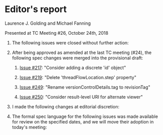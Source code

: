 # Editor's report

Laurence J. Golding and Michael Fanning

Presented at TC Meeting #26, October 24th, 2018

1. The following issues were closed without further action:


1. After being approved as amended at the last TC meeting (#24), the following spec changes were merged into the provisional draft:

    1. [Issue #217](https://github.com/oasis-tcs/sarif-spec/issues/217): "Consider adding a discrete 'id' object"

    1. [Issue #219](https://github.com/oasis-tcs/sarif-spec/issues/219): "Delete 'threadFlowLocation.step' property"

    1. [Issue #249](https://github.com/oasis-tcs/sarif-spec/issues/249): "Rename versionControlDetails.tag to revisionTag"

    1. [Issue #250](https://github.com/oasis-tcs/sarif-spec/issues/250): "Consider result-level URI for alternate viewer"

1. I made the following changes at editorial discretion:


1. The formal spec language for the following issues was made available for review on the specified dates, and we will move their adoption in today's meeting:

